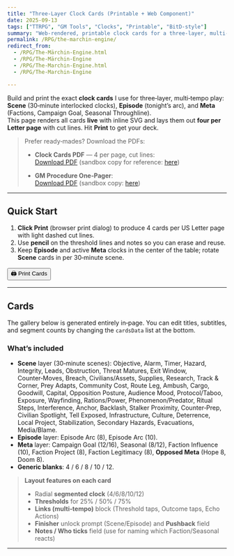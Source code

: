 ```yaml
---
title: "Three‑Layer Clock Cards (Printable + Web Component)"
date: 2025-09-13
tags: ["TTRPG", "GM Tools", "Clocks", "Printable", "BitD-style"]
summary: "Web-rendered, printable clock cards for a three‑layer, multi‑tempo TTRPG engine—Scene, Episode, and Meta (Factions, Campaign, Seasonal)."
permalink: /RPG/the-marchin-engine/
redirect_from:
  - /RPG/The-Märchin-Engine.html
  - /RPG/The-Märchin-Engine
  - /RPG/The-Marchin-Engine.html
  - /RPG/The-Marchin-Engine

---
```


Build and print the exact **clock cards** I use for three‑layer, multi‑tempo play: **Scene** (30‑minute interlocked clocks), **Episode** (tonight’s arc), and **Meta** (Factions, Campaign Goal, Seasonal Throughline).  
This page renders all cards **live** with inline SVG and lays them out **four per Letter page** with cut lines. Hit **Print** to get your deck.

> Prefer ready‑mades? Download the PDFs:
> - **Clock Cards PDF** — 4 per page, cut lines:  
>   [Download PDF](/assets/Three_Layer_Clock_Cards.pdf) <!-- replace with your hosted URL -->
>   (sandbox copy for reference: [here](sandbox:/mnt/data/Three_Layer_Clock_Cards.pdf))
>
> - **GM Procedure One‑Pager**:  
>   [Download PDF](/assets/GM_Procedure_One_Pager.pdf) <!-- replace with your hosted URL -->
>   (sandbox copy: [here](sandbox:/mnt/data/GM_Procedure_One_Pager.pdf))

---

## Quick Start

1. **Click Print** (browser print dialog) to produce 4 cards per US Letter page with light dashed cut lines.  
2. Use **pencil** on the threshold lines and notes so you can erase and reuse.  
3. Keep **Episode** and active **Meta** clocks in the center of the table; rotate **Scene** cards in per 30‑minute scene.

<div class="toolbar">
  <button onclick="window.print()">🖨️ Print Cards</button>
</div>

---

## Cards

The gallery below is generated entirely in‑page. You can edit titles, subtitles, and segment counts by changing the `cardsData` list at the bottom.

### What’s included

- **Scene** layer (30‑minute scenes): Objective, Alarm, Timer, Hazard, Integrity, Leads, Obstruction, Threat Matures, Exit Window, Counter‑Moves, Breach, Civilians/Assets, Supplies, Research, Track & Corner, Prey Adapts, Community Cost, Route Leg, Ambush, Cargo, Goodwill, Capital, Opposition Posture, Audience Mood, Protocol/Taboo, Exposure, Wayfinding, Rations/Power, Phenomenon/Predator, Ritual Steps, Interference, Anchor, Backlash, Stalker Proximity, Counter‑Prep, Civilian Spotlight, Tell Exposed, Infrastructure, Culture, Deterrence, Local Project, Stabilization, Secondary Hazards, Evacuations, Media/Blame.
- **Episode** layer: Episode Arc (8), Episode Arc (10).
- **Meta** layer: Campaign Goal (12/16), Seasonal (8/12), Faction Influence (10), Faction Project (8), Faction Legitimacy (8), **Opposed Meta** (Hope 8, Doom 8).
- **Generic blanks**: 4 / 6 / 8 / 10 / 12.

> **Layout features on each card**
> - Radial **segmented clock** (4/6/8/10/12)
> - **Thresholds** for 25% / 50% / 75%
> - **Links (multi‑tempo)** block (Threshold taps, Outcome taps, Echo Actions)
> - **Finisher** unlock prompt (Scene/Episode) and **Pushback** field
> - **Notes / Who ticks** field (use for naming which Faction/Seasonal reacts)

---

<!-- Card grid mounts here -->
<div id="card-pages"></div>

<style>
/* ====== Print & Layout ====== */
@page {
  size: Letter;
  margin: 0.5in;
}
@media print {
  .toolbar { display:none !important; }
  .cutline { border: 0; }
}
.toolbar {
  margin: 1rem 0;
}
#card-pages {
  display: grid;
  gap: 0.75rem;
}
/* One Letter page per .page; 2x2 grid inside with dashed cut lines */
.page {
  position: relative;
  break-after: page;
  padding: 0.25rem;
  outline: 1px dashed rgba(0,0,0,0.1);
}
.page-grid {
  display: grid;
  grid-template-columns: 1fr 1fr;
  grid-auto-rows: 1fr;
  gap: 0.5rem;
}
/* Visual guides */
.page:before,
.page:after {
  content: "";
  position: absolute;
  left: 50%;
  top: 0; bottom: 0;
  width: 0; border-left: 1px dashed rgba(0,0,0,0.25);
}
.page .hline {
  position: absolute; left:0; right:0; top:50%;
  border-top: 1px dashed rgba(0,0,0,0.25);
}

/* ====== Card ====== */
.card {
  border: 1.5px solid #111;
  padding: 10px 10px 8px 10px;
  display: grid;
  grid-template-columns: 42% 58%;
  grid-template-rows: auto auto 1fr;
  gap: 6px 10px;
  font-family: ui-sans-serif, system-ui, Segoe UI, Roboto, Helvetica, Arial, "Apple Color Emoji","Segoe UI Emoji";
}
.card h3 {
  margin: 0;
  font-size: 1.05rem;
}
.card .meta {
  font-size: 0.72rem;
  opacity: 0.85;
}
.card .layer {
  justify-self: end;
  font-size: 0.8rem;
  font-weight: 600;
}
.clock {
  grid-row: 2 / span 2;
  grid-column: 1 / 2;
  display: grid;
  place-items: center;
}
.clock figcaption {
  font-size: 0.70rem;
  margin-top: 4px;
}
.fields {
  grid-column: 2 / 3;
  grid-row: 2 / 3;
  font-size: 0.80rem;
}
.field-block h4 {
  margin: 0.15rem 0 0.25rem 0;
  font-size: 0.85rem;
}
.checkbox-line {
  display: flex;
  align-items: center;
  margin: 0.12rem 0;
}
.checkbox-line .box {
  width: 10px; height: 10px;
  border: 1px solid #111; margin-right: 6px;
  display: inline-block;
}
.lined {
  border-bottom: 0.8px solid #888;
  height: 1em;
  flex: 1;
  margin-left: 6px;
}
.small-line {
  border-bottom: 0.8px solid #888;
  width: 100%;
  height: 1em;
  margin: 0.12rem 0 0.3rem 0;
}
.footer-fields {
  grid-column: 2 / 3;
  grid-row: 3 / 4;
}
.footer-fields .row { margin-top: 0.25rem; }
.footer-fields label { font-size: 0.78rem; }
.footer-fields .small-line { margin-top: 0.18rem; }

/* Accessibility */
svg[role="img"] { outline: none; }
</style>

<script>
/* ====== Clock SVG generator ====== */
function makeClockSVG(segments, size=220){
  const NS = "http://www.w3.org/2000/svg";
  const svg = document.createElementNS(NS, "svg");
  svg.setAttribute("width", size);
  svg.setAttribute("height", size);
  svg.setAttribute("viewBox", `0 0 ${size} ${size}`);
  svg.setAttribute("role","img");
  svg.setAttribute("aria-label", segments + "-segment progress clock");

  const cx = size/2, cy = size/2, r = size/2 - 8;

  // Outer circle
  const circ = document.createElementNS(NS,"circle");
  circ.setAttribute("cx", cx); circ.setAttribute("cy", cy);
  circ.setAttribute("r", r);
  circ.setAttribute("fill","none");
  circ.setAttribute("stroke","#111");
  circ.setAttribute("stroke-width","2");
  svg.appendChild(circ);

  // Segment spokes (start at 12 o'clock, clockwise)
  for (let i=0;i<segments;i++){
    const theta = -Math.PI/2 - (i * 2*Math.PI/segments);
    const x = cx + r * Math.cos(theta);
    const y = cy + r * Math.sin(theta);
    const line = document.createElementNS(NS,"line");
    line.setAttribute("x1", cx); line.setAttribute("y1", cy);
    line.setAttribute("x2", x);  line.setAttribute("y2", y);
    line.setAttribute("stroke","#111");
    line.setAttribute("stroke-width","1");
    svg.appendChild(line);
  }

  // Center dot
  const dot = document.createElementNS(NS,"circle");
  dot.setAttribute("cx", cx); dot.setAttribute("cy", cy);
  dot.setAttribute("r", 2.2);
  dot.setAttribute("fill","#111");
  svg.appendChild(dot);

  return svg;
}

/* ====== Card renderer ====== */
function cardEl({title, layer, subtitle, segments, finisher=true, showLinks=true, showThresholds=true}){
  const el = document.createElement("div");
  el.className = "card";
  el.innerHTML = `
    <div style="grid-column: 1 / 2;">
      <h3>${escapeHtml(title)}</h3>
      <div class="meta">${escapeHtml(subtitle||"")}</div>
    </div>
    <div class="layer">${escapeHtml(layer)}</div>
    <figure class="clock"></figure>
    <div class="fields"></div>
    <div class="footer-fields"></div>
  `;

  // clock svg
  const fig = el.querySelector(".clock");
  fig.appendChild(makeClockSVG(segments));
  const cap = document.createElement("figcaption");
  cap.textContent = `Segments: ${segments}`;
  fig.appendChild(cap);

  const fields = el.querySelector(".fields");
  if (showThresholds){
    fields.insertAdjacentHTML("beforeend", `
      <div class="field-block">
        <h4>Thresholds</h4>
        <div class="checkbox-line"><span class="box"></span><span>25% — Effect / Twist</span><span class="lined" aria-hidden="true"></span></div>
        <div class="checkbox-line"><span class="box"></span><span>50% — Escalation / Unlock</span><span class="lined" aria-hidden="true"></span></div>
        <div class="checkbox-line"><span class="box"></span><span>75% — Climax / Gate Opens</span><span class="lined" aria-hidden="true"></span></div>
      </div>
    `);
  }
  if (showLinks){
    fields.insertAdjacentHTML("beforeend", `
      <div class="field-block">
        <h4>Links (multi‑tempo)</h4>
        <div class="checkbox-line"><span class="box"></span><span>Threshold taps → Episode +1</span></div>
        <div class="checkbox-line"><span class="box"></span><span>At 50%/75% also → Meta +1 (Faction/Season)</span></div>
        <div class="checkbox-line"><span class="box"></span><span>On Success → Meta +1 (Campaign/Ally)</span></div>
        <div class="checkbox-line"><span class="box"></span><span>On Failure → Meta +1 (Opposition/Season)</span></div>
        <div style="margin-top: 0.22rem;">
          <div style="font-size:0.78rem; opacity:0.9;">Echo Actions (spend currency to tick/erase):</div>
          <div class="small-line" aria-hidden="true"></div>
        </div>
      </div>
    `);
  }

  const foot = el.querySelector(".footer-fields");
  let footerHTML = "";
  if (finisher){
    footerHTML += `
      <div class="row"><label>Finisher unlocked at:</label><div class="small-line" aria-hidden="true"></div></div>
    `;
  }
  footerHTML += `
      <div class="row"><label>Pushback (erase/reverse):</label><div class="small-line" aria-hidden="true"></div></div>
      <div class="row"><label>Notes / Who ticks:</label><div class="small-line" aria-hidden="true"></div></div>
  `;
  foot.innerHTML = footerHTML;

  return el;
}

function escapeHtml(str){
  return (str || "").replace(/[&<>"']/g, s => ({'&':'&amp;','<':'&lt;','>':'&gt;','"':'&quot;',"'":'&#39;'}[s]));
}

/* ====== Paginate (4 per page) ====== */
function renderPages(cards){
  const mount = document.getElementById("card-pages");
  mount.innerHTML = "";
  for (let i=0;i<cards.length;i+=4){
    const page = document.createElement("div");
    page.className = "page";
    const grid = document.createElement("div");
    grid.className = "page-grid";
    for (let j=i;j<i+4 && j<cards.length;j++){
      grid.appendChild(cardEl(cards[j]));
    }
    page.appendChild(grid);
    const hline = document.createElement("div");
    hline.className = "hline";
    page.appendChild(hline);
    mount.appendChild(page);
  }
}

/* ====== Data ====== */
const cardsData = [
  // ---------- Scene layer ----------
  {title:"Objective / Progress", layer:"SCENE", subtitle:"Heist, build, solve, rescue", segments:8},
  {title:"Alarm / Suspicion", layer:"SCENE", subtitle:"Patrols, wards, scrutiny", segments:6},
  {title:"Timer / Countdown", layer:"SCENE", subtitle:"Immutable clock (detonation, eclipse, departure)", segments:6},
  {title:"Timer / Countdown", layer:"SCENE", subtitle:"Longer timer", segments:8},
  {title:"Hazard / Complications", layer:"SCENE", subtitle:"Environmental risks, traps, setbacks", segments:6},
  {title:"Resource / Integrity", layer:"SCENE", subtitle:"Cargo, wards, reactor core, evidence", segments:6},
  {title:"Leads Found", layer:"SCENE", subtitle:"Investigation progress", segments:8},
  {title:"Obstruction", layer:"SCENE", subtitle:"Red tape, rivals, locks", segments:6},
  {title:"Threat Matures", layer:"SCENE", subtitle:"Culprit/curse escalates", segments:6},
  {title:"Exit Window", layer:"SCENE", subtitle:"The easy route closes at full", segments:4},
  {title:"Counter‑Moves", layer:"SCENE", subtitle:"Sorties, repairs, bargains", segments:8},
  {title:"Breach", layer:"SCENE", subtitle:"Enemy advances through defenses", segments:8},
  {title:"Civilians / Assets", layer:"SCENE", subtitle:"Evacuate/preserve", segments:6},
  {title:"Supplies", layer:"SCENE", subtitle:"Ammo, holy water, coolant, goodwill", segments:6},
  {title:"Research Signs", layer:"SCENE", subtitle:"Weaknesses, baits, tells", segments:6},
  {title:"Track & Corner", layer:"SCENE", subtitle:"Herd the prey into your killbox", segments:8},
  {title:"Prey Adapts", layer:"SCENE", subtitle:"Evolves new behaviors", segments:6},
  {title:"Community Cost", layer:"SCENE", subtitle:"Victims, livestock, panic", segments:4},
  {title:"Route Leg", layer:"SCENE", subtitle:"Waypoint (repeatable leg clock)", segments:4},
  {title:"Ambush Pressure", layer:"SCENE", subtitle:"Raiders/spirits/bureaucrats", segments:6},
  {title:"Cargo Integrity", layer:"SCENE", subtitle:"Person/relic/reactor", segments:6},
  {title:"Goodwill", layer:"SCENE", subtitle:"Locals help or hinder", segments:6},
  {title:"Capital (Leverage)", layer:"SCENE", subtitle:"Favors, dirt, proofs", segments:8},
  {title:"Opposition Posture", layer:"SCENE", subtitle:"Spin, smear, obstruction", segments:6},
  {title:"Audience Mood", layer:"SCENE", subtitle:"Undecided → convinced", segments:6},
  {title:"Protocol / Taboo", layer:"SCENE", subtitle:"Breaches speed Opposition", segments:4},
  {title:"Exposure", layer:"SCENE", subtitle:"Heat/cold/radiation", segments:8},
  {title:"Wayfinding", layer:"SCENE", subtitle:"Navigation, omens", segments:6},
  {title:"Rations / Power", layer:"SCENE", subtitle:"Dwindling supplies", segments:6},
  {title:"Phenomenon / Predator", layer:"SCENE", subtitle:"Stormfront or pursuit", segments:6},
  {title:"Ritual Steps", layer:"SCENE", subtitle:"Materials, circles, words", segments:8},
  {title:"Interference", layer:"SCENE", subtitle:"Entity disruption, outsiders", segments:6},
  {title:"Anchor Integrity", layer:"SCENE", subtitle:"Vessel, wards, host", segments:6},
  {title:"Backlash", layer:"SCENE", subtitle:"Blood price, surges", segments:4},
  {title:"Stalker Proximity", layer:"SCENE", subtitle:"Rumors → breathing on neck", segments:8},
  {title:"Counter‑Prep", layer:"SCENE", subtitle:"Traps, decoys, safehouses", segments:6},
  {title:"Civilian Spotlight", layer:"SCENE", subtitle:"Bystanders complicate", segments:4},
  {title:"Tell Exposed", layer:"SCENE", subtitle:"Reveal weakness", segments:4},
  {title:"Infrastructure", layer:"SCENE", subtitle:"Power, water, medbay, wards", segments:10},
  {title:"Culture", layer:"SCENE", subtitle:"Laws, rites, markets", segments:8},
  {title:"Deterrence", layer:"SCENE", subtitle:"Patrols, treaties, charms", segments:8},
  {title:"Project (Local)", layer:"SCENE", subtitle:"Workshops, upgrades", segments:6},
  {title:"Stabilization", layer:"SCENE", subtitle:"Triage/douse/appease", segments:8},
  {title:"Secondary Hazards", layer:"SCENE", subtitle:"Cascades, aftershocks", segments:6},
  {title:"Evacuations", layer:"SCENE", subtitle:"Get people out", segments:6},
  {title:"Media / Blame", layer:"SCENE", subtitle:"Narrative control", segments:4},

  // ---------- Episode layer ----------
  {title:"EPISODE ARC", layer:"EPISODE", subtitle:"Tonight’s throughline (8‑segment)", segments:8},
  {title:"EPISODE ARC", layer:"EPISODE", subtitle:"Tonight’s throughline (10‑segment)", segments:10},

  // ---------- Meta layer ----------
  {title:"Campaign Goal", layer:"META", subtitle:"Party’s long arc", segments:12, finisher:false},
  {title:"Campaign Goal", layer:"META", subtitle:"Party’s long arc (extended)", segments:16, finisher:false},
  {title:"Seasonal Throughline", layer:"META", subtitle:"Calendar rites / storms / festivals", segments:8, finisher:false},
  {title:"Seasonal Throughline", layer:"META", subtitle:"Calendar year / major arc", segments:12, finisher:false},
  {title:"Faction: Influence", layer:"META", subtitle:"Reach over territory/institutions", segments:10, finisher:false},
  {title:"Faction: Project", layer:"META", subtitle:"Weapon / ritual / AI rollout", segments:8, finisher:false},
  {title:"Faction: Legitimacy", layer:"META", subtitle:"Public support / piety / brand", segments:8, finisher:false},
  {title:"Hope (Opposed Meta)", layer:"META", subtitle:"Preparation / solidarity", segments:8, finisher:false},
  {title:"Doom (Opposed Meta)", layer:"META", subtitle:"Threat / entropy / oppression", segments:8, finisher:false},

  // ---------- Generic blanks ----------
  {title:"Generic Clock (Blank)", layer:"SCENE", subtitle:"Use‑anywhere template", segments:4},
  {title:"Generic Clock (Blank)", layer:"SCENE", subtitle:"Use‑anywhere template", segments:6},
  {title:"Generic Clock (Blank)", layer:"SCENE", subtitle:"Use‑anywhere template", segments:8},
  {title:"Generic Clock (Blank)", layer:"SCENE", subtitle:"Use‑anywhere template", segments:10},
  {title:"Generic Clock (Blank)", layer:"SCENE", subtitle:"Use‑anywhere template", segments:12}
];

document.addEventListener("DOMContentLoaded", () => renderPages(cardsData));
</script>
